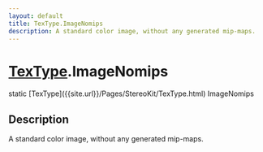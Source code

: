 ```yaml
---
layout: default
title: TexType.ImageNomips
description: A standard color image, without any generated mip-maps.
---
```

# [TexType]({{site.url}}/Pages/StereoKit/TexType.html).ImageNomips

<div class='signature' markdown='1'>
static [TexType]({{site.url}}/Pages/StereoKit/TexType.html) ImageNomips
</div>

## Description
A standard color image, without any generated mip-maps.

